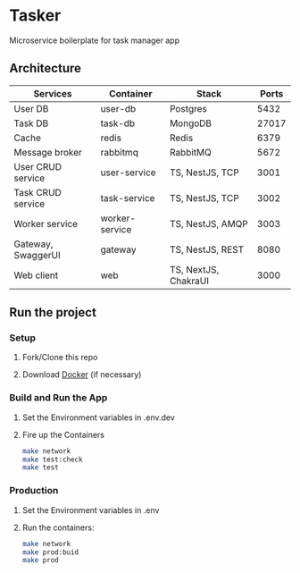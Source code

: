 # Tasker

Microservice boilerplate for task manager app

## Architecture

| Services            | Container       | Stack                    | Ports |
| ------------------- | ----------------| ------------------------ | ----- |
| User DB             | user-db         | Postgres                 | 5432  |
| Task DB             | task-db         | MongoDB                  | 27017 |
| Cache               | redis           | Redis                    | 6379  |
| Message broker      | rabbitmq        | RabbitMQ                 | 5672  |
| User CRUD service   | user-service    | TS, NestJS, TCP          | 3001  |
| Task CRUD service   | task-service    | TS, NestJS, TCP          | 3002  |
| Worker service      | worker-service  | TS, NestJS, AMQP         | 3003  |
| Gateway, SwaggerUI  | gateway         | TS, NestJS, REST         | 8080  |
| Web client          | web             | TS, NextJS, ChakraUI     | 3000  |

## Run the project

### Setup

1. Fork/Clone this repo

1. Download [Docker](https://docs.docker.com/docker-for-mac/install/) (if necessary)

### Build and Run the App

1. Set the Environment variables in .env.dev

1. Fire up the Containers

   ```sh
   make network
   make test:check
   make test
   ```

### Production

1. Set the Environment variables in .env

1. Run the containers:

   ```sh
   make network
   make prod:buid
   make prod
   ```

